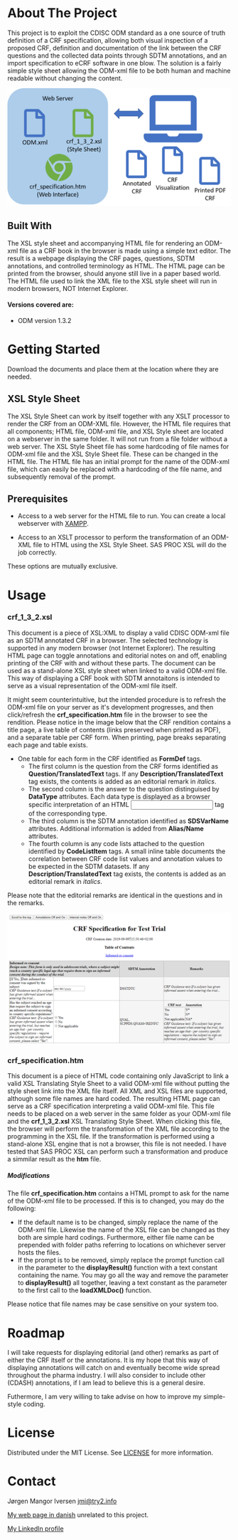 # About The Project
This project is to exploit the CDISC ODM standard as a one source of truth definition of a CRF specification, allowing both visual inspection of a proposed CRF, definition and documentation of the link between the CRF questions and the collected data points through SDTM annotations, and an import specification to eCRF software in one blow. The solution is a fairly simple style sheet allowing the ODM-xml file to be both human and machine readable without changing the content.

![Infographic about ODM stylesheet](images/odm_overview.png)

## Built With
The XSL style sheet and accompanying HTML file for rendering an ODM-xml file as a CRF book in the browser is made using a simple text editor. The result is a webpage displaying the CRF pages, questions, SDTM annotations, and controlled terminology as HTML. The HTML page can be printed from the browser, should anyone still live in a paper based world. The HTML file used to link the XML file to the XSL style sheet will run in modern browsers, NOT Internet Explorer.

#### Versions covered are:
* ODM version 1.3.2 

# Getting Started
Download the documents and place them at the location where they are needed.

## XSL Style Sheet
The XSL Style Sheet can work by itself together with any XSLT processor to render the CRF from an ODM-XML file. However, the HTML file requires that all components; HTML file, ODM-xml file, and XSL Style sheet are located on a webserver in the same folder. It will not run from a file folder without a web server. The XSL Style Sheet file has some hardcoding of file names for ODM-xml file and the XSL Style Sheet file. These can be changed in the HTML file. The HTML file has an initial prompt for the name of the ODM-xml file, which can easily be replaced with a hardcoding of the file name, and subsequently removal of the prompt.

## Prerequisites
* Access to a web server for the HTML file to run. You can create a local webserver with [XAMPP](https://www.apachefriends.org/index.html).

* Access to an XSLT processor to perform the transformation of an ODM-XML file to HTML using the XSL Style Sheet. SAS PROC XSL will do the job correctly.

These options are mutually exclusive.

# Usage
### crf_1_3_2.xsl
This document is a piece of XSL:XML to display a valid CDISC ODM-xml file as an SDTM annotated CRF in a browser. The selected technology is supported in any modern browser (not Internet Explorer). The resulting HTML page can toggle annotations and editorial notes on and off, enabling printing of the CRF with and without these parts. The document can be used as a stand-alone XSL style sheet when linked to a valid ODM-xml file. This way of displaying a CRF book with SDTM annotaitons is intended to serve as a visual representation of the ODM-xml file itself.

It might seem counterintuitive, but the intended procedure is to refresh the ODM-xml file on your server as it's development progresses, and then click/refresh the **crf_specification.htm** file in the browser to see the rendition. Please notice in the image below that the CRF rendition contains a title page, a live table of contents (links preserved when printed as PDF), and a separate table per CRF form. When printing, page breaks separating each page and table exists.

* One table for each form in the CRF identified as **FormDef** tags.
  * The first column is the question from the CRF forms identified as **Question/TranslatedText** tags. If any **Description/TranslatedText** tag exists, the contents is added as an editorial remark in _italics_.
  * The second column is the answer to the question distinguised by **DataType** attributes. Each data type is displayed as a browser specific interpretation of an HTML <input> tag of the corresponding type.
  * The third column is the SDTM annotation identified as **SDSVarName** attributes. Additional information is added from **Alias/Name** attributes.
  * The fourth column is any code lists attached to the question identified by **CodeListItem** tags. A small inline table documents the correlation between CRF code list values and annotation values to be expected in the SDTM datasets. If any **Description/TranslatedText** tag exists, the contents is added as an editorial remark in _italics_.

Please note that the editorial remarks are identical in the questions and in the remarks.

![Simple CRF ecample](images/CRF.png)

### crf_specification.htm
This document is a piece of HTML code containing only JavaScript to link a valid XSL Translating Style Sheet to a valid ODM-xml file without putting the style sheet link into the XML file itself. All XML and XSL files are supported, although some file names are hard coded. The resulting HTML page can serve as a CRF specification interpreting a valid ODM-xml file. This file needs to be placed on a web server in the same folder as your ODM-xml file and the **crf_1_3_2.xsl** XSL Translating Style Sheet. When clicking this file, the browser will perform the transformation of the XML file according to the programming in the XSL file. If the transformation is performed using a stand-alone XSL engine that is not a browser, this file is not needed. I have tested that SAS PROC XSL can perform such a transformation and produce a simmilar result as the **htm** file.

##### Modifications
The file **crf_specification.htm** contains a HTML prompt to ask for the name of the ODM-xml file to be processed. If this is to changed, you may do the following:
* If the default name is to be changed, simply replace the name of the ODM-xml file. Likewise the name of the XSL file can be changed as they both are simple hard codings. Furthermore, either file name can be prepended with folder paths referring to locations on whichever server hosts the files.
* If the prompt is to be removed, simply replace the prompt function call in the parameter to the **displayResult()** function with a text constant containing the name. You may go all the way and remove the parameter to **displayResult()** all together, leaving a text constant as the parameter to the first call to the **loadXMLDoc()** function.

Please notice that file names may be case sensitive on your system too.

# Roadmap
I will take requests for displaying editorial (and other) remarks as part of either the CRF itself or the annotations. It is my hope that this way of displaying annotations will catch on and eventually become wide spread throughout the pharma industry. I will also consider to include other (CDASH) annotations, if I am lead to believe this is a general desire.

Futhermore, I am very willing to take advise on how to improve my simple-style coding.

# License
Distributed under the MIT License. See [LICENSE](https://github.com/jmangori/CDISC-ODM-and-Define-XML-tools/blob/master/LICENSE) for more information.

# Contact
Jørgen Mangor Iversen [jmi@try2.info](mailto:jmi@try2.info)

[My web page in danish](http://www.try2.info) unrelated to this project.

[My LinkedIn profile](https://www.linkedin.com/in/jørgen-iversen-ab5908b/)
